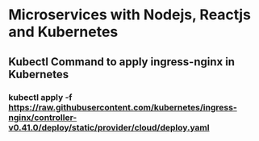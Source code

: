 # Microservices with Nodejs, Reactjs and Kubernetes

## Kubectl Command to apply ingress-nginx in Kubernetes
### kubectl apply -f https://raw.githubusercontent.com/kubernetes/ingress-nginx/controller-v0.41.0/deploy/static/provider/cloud/deploy.yaml

